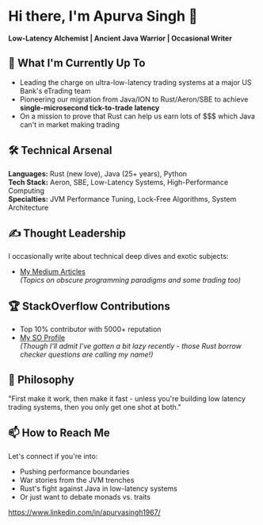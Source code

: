# Hi there, I'm Apurva Singh 👋

**Low-Latency Alchemist | Ancient Java Warrior | Occasional Writer**

## 🔭 What I'm Currently Up To
- Leading the charge on ultra-low-latency trading systems at a major US Bank's eTrading team
- Pioneering our migration from Java/ION to Rust/Aeron/SBE to achieve **single-microsecond tick-to-trade latency**
- On a mission to prove that Rust can help us earn lots of $$$ which Java can't in market making trading

## 🛠️ Technical Arsenal
**Languages:** Rust (new love), Java (25+ years), Python  
**Tech Stack:** Aeron, SBE, Low-Latency Systems, High-Performance Computing  
**Specialties:** JVM Performance Tuning, Lock-Free Algorithms, System Architecture  

## ✍️ Thought Leadership
I occasionally write about technical deep dives and exotic subjects:
- [My Medium Articles](https://medium.com/me/stories/public)  
*(Topics on obscure programming paradigms and some trading too)*

## 🏆 StackOverflow Contributions
- Top 10% contributor with 5000+ reputation
- [My SO Profile](https://stackoverflow.com/users/3486720/apurva-singh)  
*(Though I'll admit I've gotten a bit lazy recently - those Rust borrow checker questions are calling my name!)*

## 🤔 Philosophy
"First make it work, then make it fast - unless you're building low latency trading systems, then you only get one shot at both."

## 📫 How to Reach Me
Let's connect if you're into:
- Pushing performance boundaries
- War stories from the JVM trenches
- Rust's fight against Java in low-latency systems
- Or just want to debate monads vs. traits

https://www.linkedin.com/in/apurvasingh1967/
